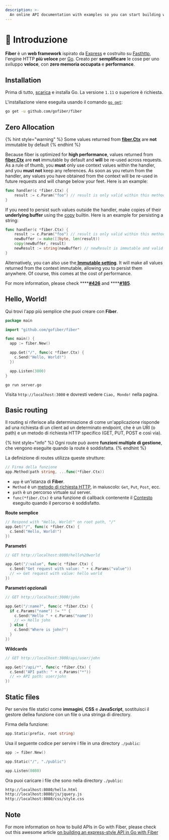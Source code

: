 ```yaml
---
description: >-
  An online API documentation with examples so you can start building web apps with Fiber right away!
---
```


# 📖 Introduzione

**Fiber** è un **web framework** ispirato da [Express](https://github.com/expressjs/express) e costruito su [Fasthttp](https://github.com/valyala/fasthttp), l'engine HTTP **più veloce** per [Go](https://golang.org/doc/). Creato per **semplificare** le cose per uno sviluppo **veloce**, con **zero memoria occupata** e **performance**.

## Installation

Prima di tutto, [scarica](https://golang.org/dl/) e installa Go. La versione `1.11` o superiore è richiesta.

L'installazione viene eseguita usando il comando [`go get`](https://golang.org/cmd/go/#hdr-Add_dependencies_to_current_module_and_install_them):

```bash
go get -u github.com/gofiber/fiber
```

## Zero Allocation

{% hint style="warning" %}
Some values returned from [**fiber.Ctx**](ctx.md) are **not** immutable by default
{% endhint %}

Because fiber is optimized for **high performance**, values returned from [**fiber.Ctx**](ctx.md) are **not** immutable by default and **will** be re-used across requests. As a rule of thumb, you **must** only use context values within the handler, and you **must not** keep any references. As soon as you return from the handler, any values you have obtained from the context will be re-used in future requests and will change below your feet. Here is an example:

```go
func handler(c *fiber.Ctx) {
    result := c.Param("foo") // result is only valid within this method
}
```

If you need to persist such values outside the handler, make copies of their **underlying buffer** using the [copy](https://golang.org/pkg/builtin/#copy) builtin. Here is an example for persisting a string:

```go
func handler(c *fiber.Ctx) {
    result := c.Param("foo") // result is only valid within this method
    newBuffer := make([]byte, len(result))
    copy(newBuffer, result)
    newResult := string(newBuffer) // newResult is immutable and valid forever
}
```

Alternatively, you can also use the[ **Immutable setting**](app.md#settings). It will make all values returned from the context immutable, allowing you to persist them anywhere. Of course, this comes at the cost of performance.

For more information, please check ****[**\#426**](https://github.com/gofiber/fiber/issues/426) and ****[**\#185**](https://github.com/gofiber/fiber/issues/185).

## Hello, World!

Qui trovi l'app più semplice che puoi creare con **Fiber**.

```go
package main

import "github.com/gofiber/fiber"

func main() {
  app := fiber.New()

  app.Get("/", func(c *fiber.Ctx) {
    c.Send("Hello, World!")
  })

  app.Listen(3000)
}
```

```text
go run server.go
```

Visita `http://localhost:3000` e dovresti vedere `Ciao, Mondo!` nella pagina.

## Basic routing

Il routing si riferisce alla determinazione di come un'applicazione risponde ad una richiesta di un client ad un determinato endpoint, che è un URI (o path) e un metodo di richiesta HTTP specifico (GET, PUT, POST e così via).

{% hint style="info" %}
Ogni route può avere **funzioni multiple di gestione**, che vengono eseguite quando la route è soddisfatta.
{% endhint %}

La definizione di routes utilizza queste strutture:

```go
// Firma della funzione
app.Method(path string, ...func(*fiber.Ctx))
```

* `app` è un'istanza di **Fiber**.
* `Method` è un [metodo di richiesta HTTP](https://fiber.wiki/application#methods), in maiuscolo: `Get`, `Put`, `Post`, ecc.
* `path` è un percorso virtuale sul server.
* `func(*fiber.Ctx)` è una funzione di callback contenente il [Contesto](https://fiber.wiki/context) eseguito quando il percorso è soddisfatto.

**Route semplice**

```go
// Respond with "Hello, World!" on root path, "/"
app.Get("/", func(c *fiber.Ctx) {
  c.Send("Hello, World!")
})
```

**Parametri**

```go
// GET http://localhost:8080/hello%20world

app.Get("/:value", func(c *fiber.Ctx) {
  c.Send("Get request with value: " + c.Params("value"))
  // => Get request with value: hello world
})
```

**Parametri opzionali**

```go
// GET http://localhost:3000/john

app.Get("/:name?", func(c *fiber.Ctx) {
  if c.Params("name") != "" {
    c.Send("Hello " + c.Params("name"))
    // => Hello john
  } else {
    c.Send("Where is john?")
  }
})
```

**Wildcards**

```go
// GET http://localhost:3000/api/user/john

app.Get("/api/*", func(c *fiber.Ctx) {
  c.Send("API path: " + c.Params("*"))
  // => API path: user/john
})
```

## Static files

Per servire file statici come **immagini**, **CSS** e **JavaScript**, sostituisci il gestore dellea funzione con un file o una stringa di directory.

Firma della funzione:

```go
app.Static(prefix, root string)
```

Usa il seguente codice per servire i file in una directory `./public`:

```go
app := fiber.New()

app.Static("/", "./public") 

app.Listen(8080)
```

Ora puoi caricare i file che sono nella directory `./public`:

```bash
http://localhost:8080/hello.html
http://localhost:8080/js/jquery.js
http://localhost:8080/css/style.css
```


## Note

For more information on how to build APIs in Go with Fiber, please check out this awesome article [on building an express-style API in Go with Fiber](https://blog.logrocket.com/express-style-api-go-fiber/)